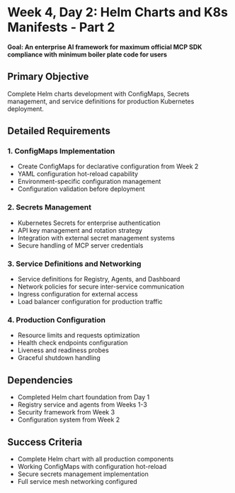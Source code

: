 # Week 4, Day 2: Helm Charts and K8s Manifests - Part 2

**Goal: An enterprise AI framework for maximum official MCP SDK compliance with minimum boiler plate code for users**

## Primary Objective
Complete Helm charts development with ConfigMaps, Secrets management, and service definitions for production Kubernetes deployment.

## Detailed Requirements

### 1. ConfigMaps Implementation
- Create ConfigMaps for declarative configuration from Week 2
- YAML configuration hot-reload capability
- Environment-specific configuration management
- Configuration validation before deployment

### 2. Secrets Management
- Kubernetes Secrets for enterprise authentication
- API key management and rotation strategy
- Integration with external secret management systems
- Secure handling of MCP server credentials

### 3. Service Definitions and Networking
- Service definitions for Registry, Agents, and Dashboard
- Network policies for secure inter-service communication
- Ingress configuration for external access
- Load balancer configuration for production traffic

### 4. Production Configuration
- Resource limits and requests optimization
- Health check endpoints configuration
- Liveness and readiness probes
- Graceful shutdown handling

## Dependencies
- Completed Helm chart foundation from Day 1
- Registry service and agents from Weeks 1-3
- Security framework from Week 3
- Configuration system from Week 2

## Success Criteria
- Complete Helm chart with all production components
- Working ConfigMaps with configuration hot-reload
- Secure secrets management implementation
- Full service mesh networking configured
